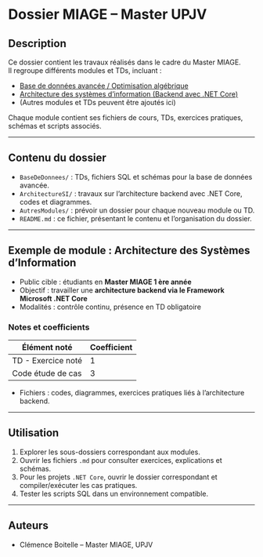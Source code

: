﻿# Dossier MIAGE – Master UPJV

## Description

Ce dossier contient les travaux réalisés dans le cadre du Master MIAGE.  
Il regroupe différents modules et TDs, incluant :

- [Base de données avancée / Optimisation algébrique](./Base_Donnees_Avancees/Optimisation/TD_Optimisation.md)
- [Architecture des systèmes d’information (Backend avec .NET Core)](./INFO_Architecture_des_SI)
- (Autres modules et TDs peuvent être ajoutés ici)

Chaque module contient ses fichiers de cours, TDs, exercices pratiques, schémas et scripts associés.

---

## Contenu du dossier

- `BaseDeDonnees/` : TDs, fichiers SQL et schémas pour la base de données avancée.
- `ArchitectureSI/` : travaux sur l’architecture backend avec .NET Core, codes et diagrammes.
- `AutresModules/` : prévoir un dossier pour chaque nouveau module ou TD.
- `README.md` : ce fichier, présentant le contenu et l’organisation du dossier.

---

## Exemple de module : Architecture des Systèmes d’Information

- Public cible : étudiants en **Master MIAGE 1 ère année**
- Objectif : travailler une **architecture backend via le Framework Microsoft .NET Core**
- Modalités : contrôle continu, présence en TD obligatoire

### Notes et coefficients

| Élément noté       | Coefficient |
|--------------------|-------------|
| TD - Exercice noté | 1           |
| Code étude de cas  | 3           |

- Fichiers : codes, diagrammes, exercices pratiques liés à l’architecture backend.

---

## Utilisation

1. Explorer les sous-dossiers correspondant aux modules.
2. Ouvrir les fichiers `.md` pour consulter exercices, explications et schémas.
3. Pour les projets `.NET Core`, ouvrir le dossier correspondant et compiler/exécuter les cas pratiques.
4. Tester les scripts SQL dans un environnement compatible.

---

## Auteurs

- Clémence Boitelle – Master MIAGE, UPJV
